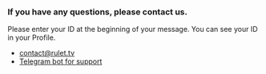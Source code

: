### If you have any questions, please contact us.
Please enter your ID at the beginning of your message. You can see your ID in your Profile.

* [contact@rulet.tv](contact@rulet.tv)
* [Telegram bot for support](https://t.me/podderjka2023bot)
